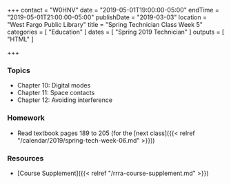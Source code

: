 +++
contact = "W0HNV"
date = "2019-05-01T19:00:00-05:00"
endTime = "2019-05-01T21:00:00-05:00"
publishDate = "2019-03-03"
location = "West Fargo Public Library"
title = "Spring Technician Class Week 5"
categories = [ "Education" ]
dates = [ "Spring 2019 Technician" ]
outputs = [ "HTML" ]

+++
### Topics

* Chapter 10: Digital modes
* Chapter 11: Space contacts
* Chapter 12: Avoiding interference

### Homework

* Read textbook pages 189 to 205 (for the [next class]({{< relref "/calendar/2019/spring-tech-week-06.md" >}}))

### Resources

* [Course Supplement]({{< relref "/rrra-course-supplement.md" >}})
